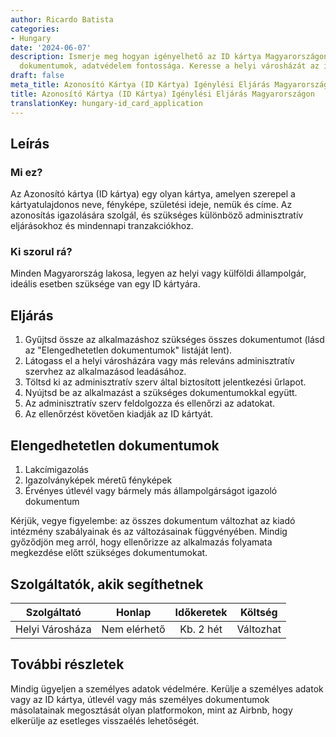 ```yaml
---
author: Ricardo Batista
categories:
- Hungary
date: '2024-06-07'
description: Ismerje meg hogyan igényelhető az ID kártya Magyarországon, szükséges
  dokumentumok, adatvédelem fontossága. Keresse a helyi városházát az igényléshez.
draft: false
meta_title: Azonosító Kártya (ID Kártya) Igénylési Eljárás Magyarországon
title: Azonosító Kártya (ID Kártya) Igénylési Eljárás Magyarországon
translationKey: hungary-id_card_application
---
```



## Leírás
### Mi ez?
Az Azonosító kártya (ID kártya) egy olyan kártya, amelyen szerepel a kártyatulajdonos neve, fényképe, születési ideje, nemük és címe. Az azonosítás igazolására szolgál, és szükséges különböző adminisztratív eljárásokhoz és mindennapi tranzakciókhoz.

### Ki szorul rá?
Minden Magyarország lakosa, legyen az helyi vagy külföldi állampolgár, ideális esetben szüksége van egy ID kártyára.

## Eljárás
1. Gyűjtsd össze az alkalmazáshoz szükséges összes dokumentumot (lásd az "Elengedhetetlen dokumentumok" listáját lent).
2. Látogass el a helyi városházára vagy más releváns adminisztratív szervhez az alkalmazásod leadásához.
3. Töltsd ki az adminisztratív szerv által biztosított jelentkezési űrlapot.
4. Nyújtsd be az alkalmazást a szükséges dokumentumokkal együtt.
5. Az adminisztratív szerv feldolgozza és ellenőrzi az adatokat.
6. Az ellenőrzést követően kiadják az ID kártyát.

## Elengedhetetlen dokumentumok
1. Lakcímigazolás
2. Igazolványképek méretű fényképek
3. Érvényes útlevél vagy bármely más állampolgárságot igazoló dokumentum

Kérjük, vegye figyelembe: az összes dokumentum változhat az kiadó intézmény szabályainak és az változásainak függvényében. Mindig győződjön meg arról, hogy ellenőrizze az alkalmazás folyamata megkezdése előtt szükséges dokumentumokat.

## Szolgáltatók, akik segíthetnek
| Szolgáltató     |     Honlap      |       Időkeretek      |       Költség      |
| --------------- | --------------- |  :----------------:   | :----------------: |
| Helyi Városháza |  Nem elérhető   |  Kb. 2 hét            |    Változhat       |

## További részletek
Mindig ügyeljen a személyes adatok védelmére. Kerülje a személyes adatok vagy az ID kártya, útlevél vagy más személyes dokumentumok másolatainak megosztását olyan platformokon, mint az Airbnb, hogy elkerülje az esetleges visszaélés lehetőségét.